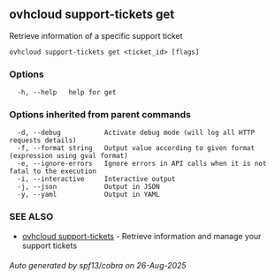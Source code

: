 ## ovhcloud support-tickets get

Retrieve information of a specific support ticket

```
ovhcloud support-tickets get <ticket_id> [flags]
```

### Options

```
  -h, --help   help for get
```

### Options inherited from parent commands

```
  -d, --debug           Activate debug mode (will log all HTTP requests details)
  -f, --format string   Output value according to given format (expression using gval format)
  -e, --ignore-errors   Ignore errors in API calls when it is not fatal to the execution
  -i, --interactive     Interactive output
  -j, --json            Output in JSON
  -y, --yaml            Output in YAML
```

### SEE ALSO

* [ovhcloud support-tickets](ovhcloud_support-tickets.md)	 - Retrieve information and manage your support tickets

###### Auto generated by spf13/cobra on 26-Aug-2025
